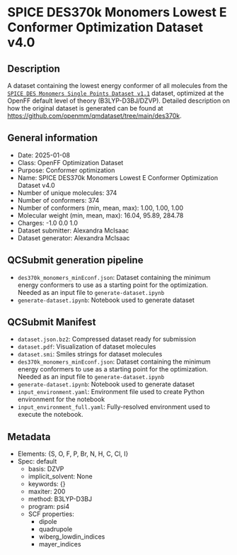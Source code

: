 # SPICE DES370k Monomers Lowest E Conformer Optimization Dataset v4.0

## Description
A dataset containing the lowest energy conformer of all molecules from the [`SPICE DES Monomers Single Points Dataset v1.1`](https://github.com/openforcefield/qca-dataset-submission/tree/master/submissions/2021-11-15-QMDataset-DES-monomers-single-points) dataset, optimized at the OpenFF default level of theory (B3LYP-D3BJ/DZVP). Detailed description on how the original dataset is generated can be found at https://github.com/openmm/qmdataset/tree/main/des370k.

## General information
* Date: 2025-01-08
* Class: OpenFF Optimization Dataset
* Purpose: Conformer optimization
* Name: SPICE DES370k Monomers Lowest E Conformer Optimization Dataset v4.0
* Number of unique molecules: 374
* Number of conformers: 374
* Number of conformers (min, mean, max): 1.00, 1.00, 1.00
* Molecular weight (min, mean, max): 16.04, 95.89, 284.78
* Charges: -1.0 0.0 1.0
* Dataset submitter: Alexandra McIsaac
* Dataset generator: Alexandra McIsaac

## QCSubmit generation pipeline
* `des370k_monomers_minEconf.json`: Dataset containing the minimum energy conformers to use as a starting point for the optimization. Needed as an input file to `generate-dataset.ipynb`
* `generate-dataset.ipynb`: Notebook used to generate dataset

## QCSubmit Manifest
* `dataset.json.bz2`: Compressed dataset ready for submission
* `dataset.pdf`: Visualization of dataset molecules
* `dataset.smi`: Smiles strings for dataset molecules
* `des370k_monomers_minEconf.json`: Dataset containing the minimum energy conformers to use as a starting point for the optimization. Needed as an input file to `generate-dataset.ipynb`
* `generate-dataset.ipynb`: Notebook used to generate dataset
* `input_environment.yaml`: Environment file used to create Python environment for the notebook
* `input_environment_full.yaml`: Fully-resolved environment used to execute the notebook.

## Metadata
* Elements: {S, O, F, P, Br, N, H, C, Cl, I}
* Spec: default
  * basis: DZVP
  * implicit_solvent: None
  * keywords: {}
  * maxiter: 200
  * method: B3LYP-D3BJ
  * program: psi4
  * SCF properties:
    * dipole
    * quadrupole
    * wiberg_lowdin_indices
    * mayer_indices
